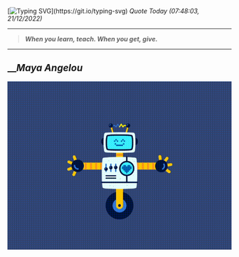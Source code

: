 [![Typing SVG](https://readme-typing-svg.herokuapp.com?font=Press+Start+2P&color=C2F784&size=35&width=900&height=100&lines=Hello+World%2C+I'm+Hung+!)](https://git.io/typing-svg) 
_Quote Today (07:48:03, 21/12/2022)_
___
>**_When you learn, teach. When you get, give._**
___

## __**_Maya Angelou_**

![RobotDance](src/assets/images/robot-dancing-dribble.gif?style=center)
